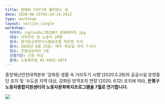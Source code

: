 ```yaml
---
title: 원예와 이야기로 풀어보는 쉼
date: 2020-06-25T05:24:14.241Z
type: workshop
layout: section_single
workshop:
  이미지: /uploads/202007_원예테라피.jpg
  대상: 지역주민 및 노동자 20명
  강사: 즐거운교육연구소협동조합 탁은정 이사
  일시: 2020년 6월 25일~ 매주 목요일 저녁 7~9시
  장소: 은평상상허브 3층
  신청기간: 신청 마감
  문의: 노동복지팀 02-6952-1874
---
```

중앙재난안전대책본부 '강화된 생활 속 거리두기 시행'(2020.5.28)의 공공시설 운영중단 조치 및 '수도권 지역 대상, 강화된 방역조치 연장'(2020. 6.12) 조치에 따라, **은평구노동자종합지원센터의 노동자문화복지프로그램을 7월로 연기합니다.**



![ ](/uploads/202007_원예테라피.jpg " ")